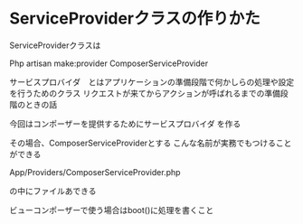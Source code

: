 # ServiceProviderクラスの作りかた


ServiceProviderクラスは


Php artisan make:provider ComposerServiceProvider





サービスプロバイダ　とはアプリケーションの準備段階で何かしらの処理や設定を行うためのクラス
リクエストが来てからアクションが呼ばれるまでの準備段階のときの話


今回はコンポーザーを提供するためにサービスプロバイダ を作る

その場合、ComposerServiceProviderとする
こんな名前が実務でもつけることができる


App/Providers/ComposerServiceProvider.php

の中にファイルあできる



ビューコンポーザーで使う場合はboot()に処理を書くこと